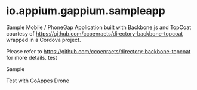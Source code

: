 io.appium.gappium.sampleapp
===========================

Sample Mobile / PhoneGap Application built with Backbone.js and TopCoat courtesy of https://github.com/ccoenraets/directory-backbone-topcoat wrapped in a Cordova project.

Please refer to https://github.com/ccoenraets/directory-backbone-topcoat for more details.
test

Sample

Test with GoAppes Drone
